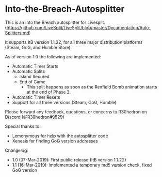 # Into-the-Breach-Autosplitter
This is an Into the Breach autosplitter for Livesplit. (https://github.com/LiveSplit/LiveSplit/blob/master/Documentation/Auto-Splitters.md)

It supports ItB version 1.1.22, for all three major distribution platforms (Steam, GoG, and Humble Store).

As of version 1.0 the following are implemented:

* Automatic Timer Starts
* Automatic Splits
    * Island Secured
    * End of Game
        * This split happens as soon as the Renfield Bomb animation starts at the end of Phase 2.
* Automatic Timer Resets
* Support for all three versions (Steam, GoG, Humble)

Please forward any feedback, questions, or concerns to R30hedron on Discord (@R30hedron#9529)

Special thanks to:
* Lemonymous for help with the autosplitter code
* Xenesis for finding GoG version addresses

Changelog: 
* 1.0 (07-Mar-2019): First public release (ItB version 1.1.22)
* 1.1 (16-Mar-2019): Implemented a temporary md5 version check, fixed GoG version
